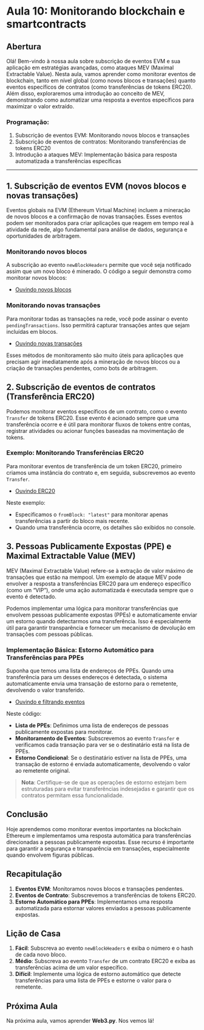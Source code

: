 # Aula 10: **Monitorando blockchain e smartcontracts**

## Abertura

Olá! Bem-vindo à nossa aula sobre subscrição de eventos EVM e sua aplicação em estratégias avançadas, como ataques MEV (Maximal Extractable Value). Nesta aula, vamos aprender como monitorar eventos de blockchain, tanto em nível global (como novos blocos e transações) quanto eventos específicos de contratos (como transferências de tokens ERC20). Além disso, exploraremos uma introdução ao conceito de MEV, demonstrando como automatizar uma resposta a eventos específicos para maximizar o valor extraído.

### Programação:

1. Subscrição de eventos EVM: Monitorando novos blocos e transações
2. Subscrição de eventos de contratos: Monitorando transferências de tokens ERC20
3. Introdução a ataques MEV: Implementação básica para resposta automatizada a transferências específicas

---

## 1. Subscrição de eventos EVM (novos blocos e novas transações)

Eventos globais na EVM (Ethereum Virtual Machine) incluem a mineração de novos blocos e a confirmação de novas transações. Esses eventos podem ser monitorados para criar aplicações que reagem em tempo real à atividade da rede, algo fundamental para análise de dados, segurança e oportunidades de arbitragem.

### Monitorando novos blocos

A subscrição ao evento `newBlockHeaders` permite que você seja notificado assim que um novo bloco é minerado. O código a seguir demonstra como monitorar novos blocos:

- [Ouvindo novos blocos](../playground/aula10/newBlocks.js)

### Monitorando novas transações

Para monitorar todas as transações na rede, você pode assinar o evento `pendingTransactions`. Isso permitirá capturar transações antes que sejam incluídas em blocos.

- [Ouvindo novas transações](../playground/aula10/newTx.js)

Esses métodos de monitoramento são muito úteis para aplicações que precisam agir imediatamente após a mineração de novos blocos ou a criação de transações pendentes, como bots de arbitragem.

## 2. Subscrição de eventos de contratos (Transferência ERC20)

Podemos monitorar eventos específicos de um contrato, como o evento `Transfer` de tokens ERC20. Esse evento é acionado sempre que uma transferência ocorre e é útil para monitorar fluxos de tokens entre contas, registrar atividades ou acionar funções baseadas na movimentação de tokens.

### Exemplo: Monitorando Transferências ERC20

Para monitorar eventos de transferência de um token ERC20, primeiro criamos uma instância do contrato e, em seguida, subscrevemos ao evento `Transfer`.

- [Ouvindo ERC20](../playground/aula10/newEventERC20.js)

Neste exemplo:

- Especificamos o `fromBlock: "latest"` para monitorar apenas transferências a partir do bloco mais recente.
- Quando uma transferência ocorre, os detalhes são exibidos no console.

## 3. Pessoas Publicamente Expostas (PPE) e Maximal Extractable Value (MEV)

MEV (Maximal Extractable Value) refere-se à extração de valor máximo de transações que estão na mempool. Um exemplo de ataque MEV pode envolver a resposta a transferências ERC20 para um endereço específico (como um “VIP”), onde uma ação automatizada é executada sempre que o evento é detectado.

Podemos implementar uma lógica para monitorar transferências que envolvem pessoas publicamente expostas (PPEs) e automaticamente enviar um estorno quando detectarmos uma transferência. Isso é especialmente útil para garantir transparência e fornecer um mecanismo de devolução em transações com pessoas públicas.

### Implementação Básica: Estorno Automático para Transferências para PPEs

Suponha que temos uma lista de endereços de PPEs. Quando uma transferência para um desses endereços é detectada, o sistema automaticamente envia uma transação de estorno para o remetente, devolvendo o valor transferido.

- [Ouvindo e filtrando eventos](../playground/aula10/listener.js)

Neste código:

- **Lista de PPEs**: Definimos uma lista de endereços de pessoas publicamente expostas para monitorar.
- **Monitoramento de Eventos**: Subscrevemos ao evento `Transfer` e verificamos cada transação para ver se o destinatário está na lista de PPEs.
- **Estorno Condicional**: Se o destinatário estiver na lista de PPEs, uma transação de estorno é enviada automaticamente, devolvendo o valor ao remetente original.

> **Nota**: Certifique-se de que as operações de estorno estejam bem estruturadas para evitar transferências indesejadas e garantir que os contratos permitam essa funcionalidade.

## Conclusão

Hoje aprendemos como monitorar eventos importantes na blockchain Ethereum e implementamos uma resposta automática para transferências direcionadas a pessoas publicamente expostas. Esse recurso é importante para garantir a segurança e transparência em transações, especialmente quando envolvem figuras públicas.

## Recapitulação

1. **Eventos EVM**: Monitoramos novos blocos e transações pendentes.
2. **Eventos de Contrato**: Subscrevemos a transferências de tokens ERC20.
3. **Estorno Automático para PPEs**: Implementamos uma resposta automatizada para estornar valores enviados a pessoas publicamente expostas.

## Lição de Casa

1. **Fácil**: Subscreva ao evento `newBlockHeaders` e exiba o número e o hash de cada novo bloco.
2. **Médio**: Subscreva ao evento `Transfer` de um contrato ERC20 e exiba as transferências acima de um valor específico.
3. **Difícil**: Implemente uma lógica de estorno automático que detecte transferências para uma lista de PPEs e estorne o valor para o remetente.

## Próxima Aula

Na próxima aula, vamos aprender **Web3.py**. Nos vemos lá!
